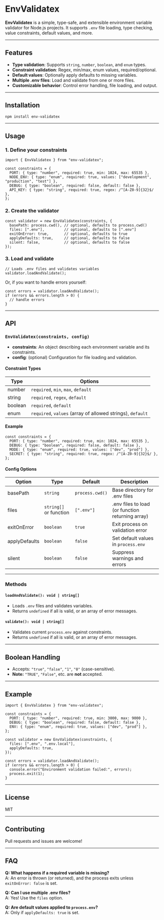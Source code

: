 # EnvValidatex

**EnvValidatex** is a simple, type-safe, and extensible environment variable validator for Node.js projects. It supports `.env` file loading, type checking, value constraints, default values, and more.

---

## Features

- **Type validation**: Supports `string`, `number`, `boolean`, and `enum` types.
- **Constraint validation**: Regex, min/max, enum values, required/optional.
- **Default values**: Optionally apply defaults to missing variables.
- **Multiple .env files**: Load and validate from one or more files.
- **Customizable behavior**: Control error handling, file loading, and output.

---

## Installation

```
npm install env-validatex
```

---

## Usage

### 1. Define your constraints

```
import { EnvValidatex } from "env-validatex";

const constraints = {
  PORT: { type: "number", required: true, min: 1024, max: 65535 },
  NODE_ENV: { type: "enum", required: true, values: ["development", "production", "test"] },
  DEBUG: { type: "boolean", required: false, default: false },
  API_KEY: { type: "string", required: true, regex: /^[A-Z0-9]{32}$/ },
};
```

### 2. Create the validator

```
const validator = new EnvValidatex(constraints, {
  basePath: process.cwd(), // optional, defaults to process.cwd()
  files: [".env"],         // optional, defaults to [".env"]
  exitOnError: true,       // optional, defaults to true
  applyDefaults: true,     // optional, defaults to false
  silent: false,           // optional, defaults to false
});
```

### 3. Load and validate

```
// Loads .env files and validates variables
validator.loadAndValidate();
```

Or, if you want to handle errors yourself:

```
const errors = validator.loadAndValidate();
if (errors && errors.length > 0) {
  // handle errors
}
```

---

## API

### `EnvValidatex(constraints, config)`

- **constraints**: An object describing each environment variable and its constraints.
- **config**: (optional) Configuration for file loading and validation.

#### Constraint Types

| Type     | Options                                                                                 |
|----------|----------------------------------------------------------------------------------------|
| number   | `required`, `min`, `max`, `default`                                                    |
| string   | `required`, `regex`, `default`                                                         |
| boolean  | `required`, `default`                                                                  |
| enum     | `required`, `values` (array of allowed strings), `default`                             |

#### Example

```
const constraints = {
  PORT: { type: "number", required: true, min: 1024, max: 65535 },
  DEBUG: { type: "boolean", required: false, default: false },
  MODE: { type: "enum", required: true, values: ["dev", "prod"] },
  SECRET: { type: "string", required: true, regex: /^[A-Z0-9]{32}$/ },
};
```

#### Config Options

| Option         | Type                       | Default           | Description                                 |
|----------------|---------------------------|-------------------|---------------------------------------------|
| basePath       | `string`                  | `process.cwd()`   | Base directory for .env files               |
| files          | `string[]` or function    | `[".env"]`        | .env files to load (or function returning array) |
| exitOnError    | `boolean`                 | `true`            | Exit process on validation error            |
| applyDefaults  | `boolean`                 | `false`           | Set default values in `process.env`         |
| silent         | `boolean`                 | `false`           | Suppress warnings and errors                |

---

### Methods

#### `loadAndValidate(): void | string[]`

- Loads `.env` files and validates variables.
- Returns `undefined` if all is valid, or an array of error messages.

#### `validate(): void | string[]`

- Validates current `process.env` against constraints.
- Returns `undefined` if all is valid, or an array of error messages.

---

## Boolean Handling

- Accepts: `"true"`, `"false"`, `"1"`, `"0"` (case-sensitive).
- **Note:** `"TRUE"`, `"False"`, etc. are **not** accepted.

---

## Example

```
import { EnvValidatex } from "env-validatex";

const constraints = {
  PORT: { type: "number", required: true, min: 3000, max: 9000 },
  DEBUG: { type: "boolean", required: false, default: false },
  ENV: { type: "enum", required: true, values: ["dev", "prod"] },
};

const validator = new EnvValidatex(constraints, {
  files: [".env", ".env.local"],
  applyDefaults: true,
});

const errors = validator.loadAndValidate();
if (errors && errors.length > 0) {
  console.error("Environment validation failed:", errors);
  process.exit(1);
}
```

---

## License

MIT

---

## Contributing

Pull requests and issues are welcome!

---

## FAQ

**Q: What happens if a required variable is missing?**  
A: An error is thrown (or returned), and the process exits unless `exitOnError: false` is set.

**Q: Can I use multiple .env files?**  
A: Yes! Use the `files` option.

**Q: Are default values applied to `process.env`?**  
A: Only if `applyDefaults: true` is set.